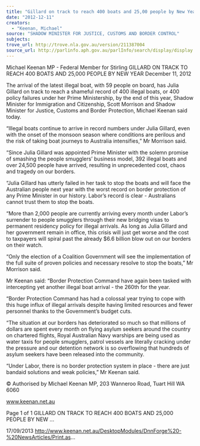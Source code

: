 ```yaml
---
title: "Gillard on track to reach 400 boats and 25,00 people by New Year"
date: "2012-12-11"
creators:
  - "Keenan, Michael"
source: "SHADOW MINISTER FOR JUSTICE, CUSTOMS AND BORDER CONTROL"
subjects:
trove_url: http://trove.nla.gov.au/version/211387004
source_url: http://parlinfo.aph.gov.au/parlInfo/search/display/display.w3p;query=Id%3A%22media/pressrel/2731216%22
---
```


 Michael Keenan MP - Federal Member for  Stirling GILLARD ON TRACK TO REACH 400 BOATS  AND 25,000 PEOPLE BY NEW YEAR December 11, 2012

 The arrival of the latest illegal boat, with 59 people on board, has Julia Gillard on track to reach a shameful record of 400 illegal boats, or 400 policy failures under her Prime Ministership, by the end of this year, Shadow Minister for Immigration and Citizenship, Scott Morrison and Shadow Minister for Justice, Customs and Border Protection, Michael Keenan said today.

 “Illegal boats continue to arrive in record numbers under Julia Gillard, even with the onset of the monsoon season where conditions are perilous and the risk of taking boat journeys to Australia intensifies,” Mr Morrison said.

 “Since Julia Gillard was appointed Prime Minister with the solemn promise of smashing the people smugglers’ business  model, 392 illegal boats and over 24,500 people have arrived, resulting in unprecedented cost, chaos and tragedy on our borders.

 “Julia Gillard has utterly failed in her task to stop the boats and will face the Australian people next year with the worst record on border protection of any Prime Minister in our history. Labor’s record is clear - Australians cannot trust them to  stop the boats.

 “More  than  2,000  people  are  currently  arriving  every  month  under  Labor’s  surrender  to  people  smugglers  through  their  new bridging visas to permanent residency policy for illegal arrivals. As long as Julia Gillard and her government remain in office,  this  crisis  will  just  get  worse  and  the  cost  to  taxpayers  will  spiral  past  the  already  $6.6  billion  blow  out  on  our borders on their watch.

 “Only the election of a Coalition Government will see the implementation of the full suite of proven policies and necessary resolve to stop the boats,” Mr Morrison said.

 Mr Keenan said: “Border Protection Command have again been tasked with intercepting yet another illegal boat arrival - the 260th for the year.

 “Border Protection Command has had a colossal year trying to cope with this huge influx of illegal arrivals despite having limited resources and fewer personnel thanks to the Government’s budget cuts.

 “The situation at our borders has deteriorated so much so that millions of dollars are spent every month on flying asylum seekers around the country on chartered flights, Royal Australian Navy warships are being used as water taxis for people smugglers,  patrol  vessels  are  literally  cracking  under  the  pressure  and  our  detention  network  is  so  overflowing  that hundreds of asylum seekers have been released into the community.

 “Under  Labor,  there  is  no  border  protection  system  in  place  - there  are  just  bandaid  solutions  and  weak  policies,”  Mr  Keenan said.

 © Authorised by Michael Keenan MP, 203 Wanneroo Road, Tuart Hill WA 6060

 www.keenan.net.au

 Page 1 of 1 GILLARD ON TRACK TO REACH 400 BOATS AND 25,000 PEOPLE BY NEW ...

 17/09/2013 http://www.keenan.net.au/DesktopModules/DnnForge%20-%20NewsArticles/Print.as...

